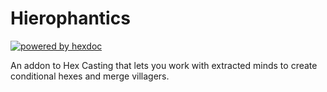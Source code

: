 # Hierophantics

[![powered by hexdoc](https://img.shields.io/endpoint?url=https://hexxy.media/api/v0/badge/hexdoc?label=1)](https://github.com/hexdoc-dev/hexdoc)

An addon to Hex Casting that lets you work with extracted minds to create conditional hexes and merge villagers.
